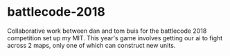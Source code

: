 # battlecode-2018

Collaborative work between dan and tom buis for the battlecode 2018 competition set up my MIT.  This year's game involves
getting our ai to fight across 2 maps, only one of which can construct new units.  
